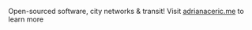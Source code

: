 Open-sourced software, city networks & transit! Visit [adrianaceric.me](https://adrianaceric.me/) to learn more
